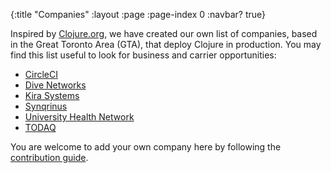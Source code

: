 {:title "Companies"
 :layout :page
 :page-index 0
 :navbar? true}

Inspired by [Clojure.org][1], we have created our own list of companies, based in the Great Toronto Area (GTA), that deploy Clojure in production. You may find this list useful to look for business and carrier opportunities:

- [CircleCI](https://circleci.com)
- [Dive Networks](https://www.dive-networks.com)
- [Kira Systems](https://kirasystems.com)
- [Synqrinus](http://synqrinus.com)
- [University Health Network](https://www.uhn.ca/)
- [TODAQ](http://todaqfinance.net/)

You are welcome to add your own company here by following the [contribution guide][2].

[1]: https://clojure.org/community/companies
[2]: /posts/2019-03-05-website-contributing
